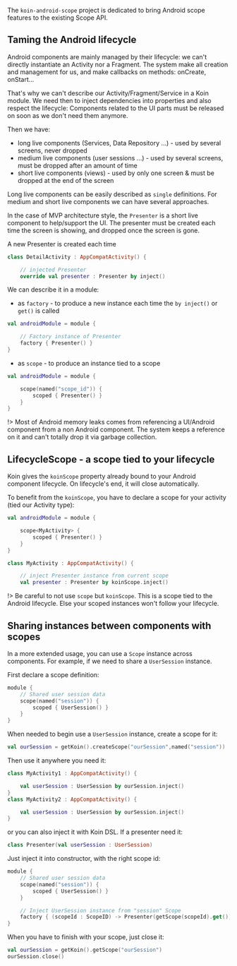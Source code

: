 
The `koin-android-scope` project is dedicated to bring Android scope features to the existing Scope API.


## Taming the Android lifecycle

Android components are mainly managed by their lifecycle: we can't directly instantiate an Activity nor a Fragment. The system
make all creation and management for us, and make callbacks on methods: onCreate, onStart...

That's why we can't describe our Activity/Fragment/Service in a Koin module. We need then to inject dependencies into properties and also
respect the lifecycle: Components related to the UI parts must be released on soon as we don't need them anymore.

Then we have:

* long live components (Services, Data Repository ...) - used by several screens, never dropped
* medium live components (user sessions ...) - used by several screens, must be dropped after an amount of time
* short live components (views) - used by only one screen & must be dropped at the end of the screen

Long live components can be easily described as `single` definitions. For medium and short live components we can have several approaches.

In the case of MVP architecture style, the `Presenter` is a short live component to help/support the UI. The presenter must be created each time the screen is showing,
and dropped once the screen is gone.

A new Presenter is created each time

```kotlin
class DetailActivity : AppCompatActivity() {

    // injected Presenter
    override val presenter : Presenter by inject()
```

We can describe it in a module:


* as `factory` - to produce a new instance each time the `by inject()` or `get()` is called

```kotlin
val androidModule = module {

    // Factory instance of Presenter
    factory { Presenter() }
}
```

* as `scope` - to produce an instance tied to a scope

```kotlin
val androidModule = module {

    scope(named("scope_id")) {
        scoped { Presenter() }
    }
}
```

!> Most of Android memory leaks comes from referencing a UI/Android component from a non Android component. The system keeps a reference
on it and can't totally drop it via garbage collection.

## LifecycleScope - a scope tied to your lifecycle

Koin gives the `koinScope` property already bound to your Android component lifecycle. On lifecycle's end, it will close automatically.

To benefit from the `koinScope`, you have to declare a scope for your activity (tied our Activity type):

```kotlin
val androidModule = module {

    scope<MyActivity> {
        scoped { Presenter() }
    }
}
```

```kotlin
class MyActivity : AppCompatActivity() {

    // inject Presenter instance from current scope
    val presenter : Presenter by koinScope.inject()

```


!> Be careful to not use `scope` but `koinScope`. This is a scope tied to the Android lifecycle. Else your scoped instances won't follow your lifecycle.


## Sharing instances between components with scopes

In a more extended usage, you can use a `Scope` instance across components. For example, if we need to share a `UserSession` instance.

First declare a scope definition:

```kotlin
module {
    // Shared user session data
    scope(named("session")) {
        scoped { UserSession() }
    }
}
```

When needed to begin use a `UserSession` instance, create a scope for it:

```kotlin
val ourSession = getKoin().createScope("ourSession",named("session"))
```

Then use it anywhere you need it:

```kotlin
class MyActivity1 : AppCompatActivity() {

    val userSession : UserSession by ourSession.inject()
}
class MyActivity2 : AppCompatActivity() {

    val userSession : UserSession by ourSession.inject()
}
```

or you can also inject it with Koin DSL. If a presenter need it:

```kotlin
class Presenter(val userSession : UserSession)
```

Just inject it into constructor, with the right scope id:

```kotlin
module {
    // Shared user session data
    scope(named("session")) {
        scoped { UserSession() }
    }

    // Inject UserSession instance from "session" Scope
    factory { (scopeId : ScopeID) -> Presenter(getScope(scopeId).get())}
}
```

When you have to finish with your scope, just close it:

```kotlin
val ourSession = getKoin().getScope("ourSession")
ourSession.close()
```

